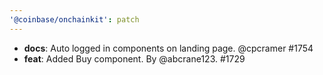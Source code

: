 ```yaml
---
'@coinbase/onchainkit': patch
---
```


- **docs**: Auto logged in components on landing page. @cpcramer #1754
- **feat**: Added Buy component. By @abcrane123. #1729